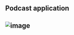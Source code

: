 <h2>Podcast application<h2>

![image](https://user-images.githubusercontent.com/70349830/116023067-d30e6680-a621-11eb-8fff-82a620a731fa.png)

